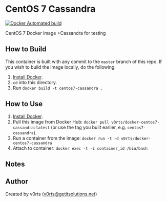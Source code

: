 # CentOS 7 Cassandra 

[![Docker Automated build](https://img.shields.io/docker/automated/v0rts/docker-centos7-cassandra?maxAge=2592000)](https://hub.docker.com/r/v0rts/docker-centos7-cassandra/)

CentOS 7 Docker image +Cassandra for testing

## How to Build

This container is built with any commit to the `master` branch of this repo. If you wish to build the image locally, do the following:

  1. [Install Docker](https://docs.docker.com/engine/installation/).
  2. `cd` into this directory.
  3. Run `docker build -t centos7-cassandra .`

## How to Use

  1. [Install Docker](https://docs.docker.com/engine/installation/).
  2. Pull this image from Docker Hub: `docker pull v0rts/docker-centos7-cassandra:latest` (or use the tag you built earlier, e.g. `centos7-cassandra`).
  3. Run a container from the image: `docker run -t -d v0rts/docker-centos7-cassandra`
  3. Attach to container: `docker exec -t -i container_id /bin/bash`

## Notes


## Author

Created by v0rts (v0rts@getitsolutions.net)
